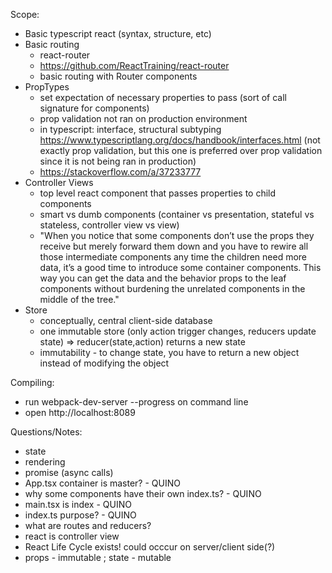 Scope:
- Basic typescript react (syntax, structure, etc)
- Basic routing
    - react-router
    - https://github.com/ReactTraining/react-router
    - basic routing with Router components
- PropTypes
    - set expectation of necessary properties to pass (sort of call signature for components)
    - prop validation not ran on production environment
    - in typescript: interface, structural subtyping https://www.typescriptlang.org/docs/handbook/interfaces.html (not exactly prop validation, but this one is preferred over prop validation since it is not being ran in production)
    - https://stackoverflow.com/a/37233777
- Controller Views
    - top level react component that passes properties to child components 
    - smart vs dumb components (container vs presentation, stateful vs stateless, controller view vs view)
    - "When you notice that some components don’t use the props they receive but merely forward them down and you have to rewire all those intermediate components any time the children need more data, it’s a good time to introduce some container components. This way you can get the data and the behavior props to the leaf components without burdening the unrelated components in the middle of the tree."
- Store
    - conceptually, central client-side database
    - one immutable store (only action trigger changes, reducers update state) => reducer(state,action) returns a new state
    - immutability - to change state, you have to return a new object instead of modifying the object

Compiling:
- run webpack-dev-server --progress on command line
- open http://localhost:8089

Questions/Notes:
- state
- rendering
- promise (async calls)
- App.tsx container is master? - QUINO
- why some components have their own index.ts? - QUINO
- main.tsx is index - QUINO
- index.ts purpose? - QUINO
- what are routes and reducers?
- react is controller view
- React Life Cycle exists! could occcur on server/client side(?)
- props - immutable ; state - mutable